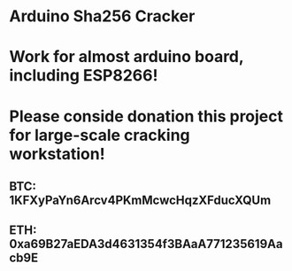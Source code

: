 # Arduino Sha256 Cracker
# Work for almost arduino board, including ESP8266!
# Please conside donation this project for large-scale cracking workstation!
## BTC: 1KFXyPaYn6Arcv4PKmMcwcHqzXFducXQUm
## ETH: 0xa69B27aEDA3d4631354f3BAaA771235619Aacb9E
